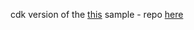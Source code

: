 cdk version of the [this](https://medium.com/containers-on-aws/aws-app-mesh-walkthrough-deploy-the-color-app-on-amazon-ecs-de3452846e9d) sample - repo [here](https://github.com/aws/aws-app-mesh-examples/tree/main/examples/apps/colorapp)
